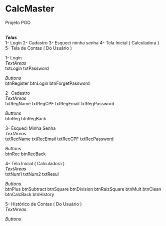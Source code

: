 # CalcMaster
Projeto POO<br><br>

<b>*Telas*</b><br>
1- Login
2- Cadastro
3- Esqueci minha senha
4- Tela Inicial ( Calculadora )
5- Tela de Contas ( Do Usuário )

1- Login<br>
*TextAreas*<br>
txtLogin
txtPassword<br>

*Buttons*<br>
btnRegister
btnLogin
btnForgetPassword

2- Cadastro<br>
*TextAreas*<br>
txtRegName 
txtRegCPF
txtRegEmail
txtRegPassword

*Buttons*<br>
btnReg
btnRegBack

3- Esqueci Minha Senha<br>
*TextAreas*<br>
txtRecName
txtRecEmail
txtRecCPF
txtRecPassword

*Buttons*<br>
btnRec
btnRecBack

4- Tela Inicial ( Calculadora )<br>
*TextAreas*<br>
txtNum1
txtNum2
txtResul

*Buttons*<br>
btnPlus
btnSubtract
btnSquare
btnDivision
btnRaizSquare
btnMult
btnClean
btnCalcBack
btnHistory

5- Histórico de Contas ( Do Usuário )<br>
*TextAreas*<br>

*Buttons*<br>
